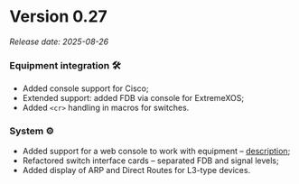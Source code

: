 # Version 0.27
_Release date: 2025-08-26_

### Equipment integration 🛠️
- Added console support for Cisco;
- Extended support: added FDB via console for ExtremeXOS;
- Added `<cr>` handling in macros for switches.

### System ⚙️
- Added support for a web console to work with equipment – [description](../components/console.md);
- Refactored switch interface cards – separated FDB and signal levels;
- Added display of ARP and Direct Routes for L3-type devices.  
